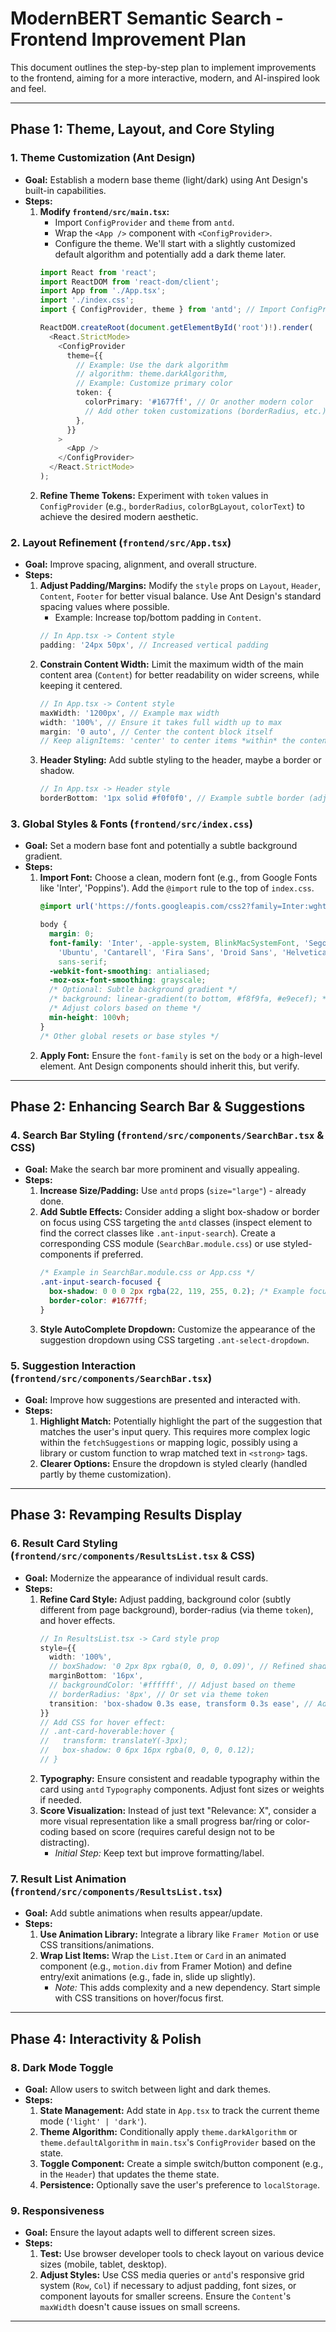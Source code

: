 # ModernBERT Semantic Search - Frontend Improvement Plan

This document outlines the step-by-step plan to implement improvements to the frontend, aiming for a more interactive, modern, and AI-inspired look and feel.

---

## Phase 1: Theme, Layout, and Core Styling

### 1. Theme Customization (Ant Design)

*   **Goal:** Establish a modern base theme (light/dark) using Ant Design's built-in capabilities.
*   **Steps:**
    1.  **Modify `frontend/src/main.tsx`:**
        *   Import `ConfigProvider` and `theme` from `antd`.
        *   Wrap the `<App />` component with `<ConfigProvider>`.
        *   Configure the theme. We'll start with a slightly customized default algorithm and potentially add a dark theme later.
        ```typescript
        import React from 'react';
        import ReactDOM from 'react-dom/client';
        import App from './App.tsx';
        import './index.css';
        import { ConfigProvider, theme } from 'antd'; // Import ConfigProvider & theme

        ReactDOM.createRoot(document.getElementById('root')!).render(
          <React.StrictMode>
            <ConfigProvider
              theme={{
                // Example: Use the dark algorithm
                // algorithm: theme.darkAlgorithm,
                // Example: Customize primary color
                token: {
                  colorPrimary: '#1677ff', // Or another modern color
                  // Add other token customizations (borderRadius, etc.)
                },
              }}
            >
              <App />
            </ConfigProvider>
          </React.StrictMode>
        );
        ```
    2.  **Refine Theme Tokens:** Experiment with `token` values in `ConfigProvider` (e.g., `borderRadius`, `colorBgLayout`, `colorText`) to achieve the desired modern aesthetic.

### 2. Layout Refinement (`frontend/src/App.tsx`)

*   **Goal:** Improve spacing, alignment, and overall structure.
*   **Steps:**
    1.  **Adjust Padding/Margins:** Modify the `style` props on `Layout`, `Header`, `Content`, `Footer` for better visual balance. Use Ant Design's standard spacing values where possible.
        *   Example: Increase top/bottom padding in `Content`.
        ```typescript
        // In App.tsx -> Content style
        padding: '24px 50px', // Increased vertical padding
        ```
    2.  **Constrain Content Width:** Limit the maximum width of the main content area (`Content`) for better readability on wider screens, while keeping it centered.
        ```typescript
        // In App.tsx -> Content style
        maxWidth: '1200px', // Example max width
        width: '100%', // Ensure it takes full width up to max
        margin: '0 auto', // Center the content block itself
        // Keep alignItems: 'center' to center items *within* the content block
        ```
    3.  **Header Styling:** Add subtle styling to the header, maybe a border or shadow.
        ```typescript
        // In App.tsx -> Header style
        borderBottom: '1px solid #f0f0f0', // Example subtle border (adjust color for theme)
        ```

### 3. Global Styles & Fonts (`frontend/src/index.css`)

*   **Goal:** Set a modern base font and potentially a subtle background gradient.
*   **Steps:**
    1.  **Import Font:** Choose a clean, modern font (e.g., from Google Fonts like 'Inter', 'Poppins'). Add the `@import` rule to the top of `index.css`.
        ```css
        @import url('https://fonts.googleapis.com/css2?family=Inter:wght@400;500;700&display=swap');

        body {
          margin: 0;
          font-family: 'Inter', -apple-system, BlinkMacSystemFont, 'Segoe UI', 'Roboto', 'Oxygen',
            'Ubuntu', 'Cantarell', 'Fira Sans', 'Droid Sans', 'Helvetica Neue',
            sans-serif;
          -webkit-font-smoothing: antialiased;
          -moz-osx-font-smoothing: grayscale;
          /* Optional: Subtle background gradient */
          /* background: linear-gradient(to bottom, #f8f9fa, #e9ecef); */
          /* Adjust colors based on theme */
          min-height: 100vh;
        }
        /* Other global resets or base styles */
        ```
    2.  **Apply Font:** Ensure the `font-family` is set on the `body` or a high-level element. Ant Design components should inherit this, but verify.

---

## Phase 2: Enhancing Search Bar & Suggestions

### 4. Search Bar Styling (`frontend/src/components/SearchBar.tsx` & CSS)

*   **Goal:** Make the search bar more prominent and visually appealing.
*   **Steps:**
    1.  **Increase Size/Padding:** Use `antd` props (`size="large"`) - already done.
    2.  **Add Subtle Effects:** Consider adding a slight box-shadow or border on focus using CSS targeting the `antd` classes (inspect element to find the correct classes like `.ant-input-search`). Create a corresponding CSS module (`SearchBar.module.css`) or use styled-components if preferred.
        ```css
        /* Example in SearchBar.module.css or App.css */
        .ant-input-search-focused {
          box-shadow: 0 0 0 2px rgba(22, 119, 255, 0.2); /* Example focus ring */
          border-color: #1677ff;
        }
        ```
    3.  **Style AutoComplete Dropdown:** Customize the appearance of the suggestion dropdown using CSS targeting `.ant-select-dropdown`.

### 5. Suggestion Interaction (`frontend/src/components/SearchBar.tsx`)

*   **Goal:** Improve how suggestions are presented and interacted with.
*   **Steps:**
    1.  **Highlight Match:** Potentially highlight the part of the suggestion that matches the user's input query. This requires more complex logic within the `fetchSuggestions` or mapping logic, possibly using a library or custom function to wrap matched text in `<strong>` tags.
    2.  **Clearer Options:** Ensure the dropdown is styled clearly (handled partly by theme customization).

---

## Phase 3: Revamping Results Display

### 6. Result Card Styling (`frontend/src/components/ResultsList.tsx` & CSS)

*   **Goal:** Modernize the appearance of individual result cards.
*   **Steps:**
    1.  **Refine Card Style:** Adjust padding, background color (subtly different from page background), border-radius (via theme `token`), and hover effects.
        ```typescript
        // In ResultsList.tsx -> Card style prop
        style={{
          width: '100%',
          // boxShadow: '0 2px 8px rgba(0, 0, 0, 0.09)', // Refined shadow
          marginBottom: '16px',
          // backgroundColor: '#ffffff', // Adjust based on theme
          // borderRadius: '8px', // Or set via theme token
          transition: 'box-shadow 0.3s ease, transform 0.3s ease', // Add transition
        }}
        // Add CSS for hover effect:
        // .ant-card-hoverable:hover {
        //   transform: translateY(-3px);
        //   box-shadow: 0 6px 16px rgba(0, 0, 0, 0.12);
        // }
        ```
    2.  **Typography:** Ensure consistent and readable typography within the card using `antd` `Typography` components. Adjust font sizes or weights if needed.
    3.  **Score Visualization:** Instead of just text "Relevance: X", consider a more visual representation like a small progress bar/ring or color-coding based on score (requires careful design not to be distracting).
        *   *Initial Step:* Keep text but improve formatting/label.

### 7. Result List Animation (`frontend/src/components/ResultsList.tsx`)

*   **Goal:** Add subtle animations when results appear/update.
*   **Steps:**
    1.  **Use Animation Library:** Integrate a library like `Framer Motion` or use CSS transitions/animations.
    2.  **Wrap List Items:** Wrap the `List.Item` or `Card` in an animated component (e.g., `motion.div` from Framer Motion) and define entry/exit animations (e.g., fade in, slide up slightly).
        *   *Note:* This adds complexity and a new dependency. Start simple with CSS transitions on hover/focus first.

---

## Phase 4: Interactivity & Polish

### 8. Dark Mode Toggle

*   **Goal:** Allow users to switch between light and dark themes.
*   **Steps:**
    1.  **State Management:** Add state in `App.tsx` to track the current theme mode (`'light' | 'dark'`).
    2.  **Theme Algorithm:** Conditionally apply `theme.darkAlgorithm` or `theme.defaultAlgorithm` in `main.tsx`'s `ConfigProvider` based on the state.
    3.  **Toggle Component:** Create a simple switch/button component (e.g., in the `Header`) that updates the theme state.
    4.  **Persistence:** Optionally save the user's preference to `localStorage`.

### 9. Responsiveness

*   **Goal:** Ensure the layout adapts well to different screen sizes.
*   **Steps:**
    1.  **Test:** Use browser developer tools to check layout on various device sizes (mobile, tablet, desktop).
    2.  **Adjust Styles:** Use CSS media queries or `antd`'s responsive grid system (`Row`, `Col`) if necessary to adjust padding, font sizes, or component layouts for smaller screens. Ensure the `Content`'s `maxWidth` doesn't cause issues on small screens.

---

